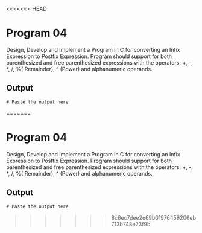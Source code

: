 <<<<<<< HEAD
# Program 04
Design, Develop and Implement a Program in C for converting an Infix Expression to Postfix
Expression. Program should support for both parenthesized and free parenthesized expressions with the
operators: +, -, *, /, %( Remainder), ^ (Power) and alphanumeric operands.

## Output

```shell
# Paste the output here
```
=======
# Program 04
Design, Develop and Implement a Program in C for converting an Infix Expression to Postfix
Expression. Program should support for both parenthesized and free parenthesized expressions with the
operators: +, -, *, /, %( Remainder), ^ (Power) and alphanumeric operands.

## Output

```shell
# Paste the output here
```
>>>>>>> 8c6ec7dee2e69b01976459206eb713b748e23f9b
